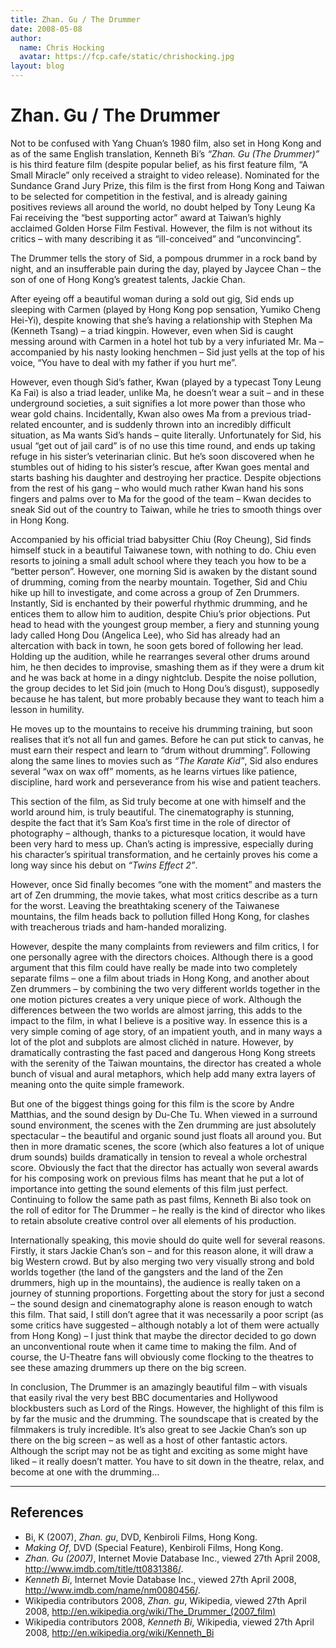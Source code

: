 ```yaml
---
title: Zhan. Gu / The Drummer
date: 2008-05-08
author:
  name: Chris Hocking
  avatar: https://fcp.cafe/static/chrishocking.jpg
layout: blog
---
```

# Zhan. Gu / The Drummer

Not to be confused with Yang Chuan’s 1980 film, also set in Hong Kong and as of the same English translation, Kenneth Bi’s *“Zhan. Gu (The Drummer)”* is his third feature film (despite popular belief, as his first feature film, “A Small Miracle” only received a straight to video release). Nominated for the Sundance Grand Jury Prize, this film is the first from Hong Kong and Taiwan to be selected for competition in the festival, and is already gaining positives reviews all around the world, no doubt helped by Tony Leung Ka Fai receiving the “best supporting actor” award at Taiwan’s highly acclaimed Golden Horse Film Festival. However, the film is not without its critics – with many describing it as “ill-conceived” and “unconvincing”.

The Drummer tells the story of Sid, a pompous drummer in a rock band by night, and an insufferable pain during the day, played by Jaycee Chan – the son of one of Hong Kong’s greatest talents, Jackie Chan.

After eyeing off a beautiful woman during a sold out gig, Sid ends up sleeping with Carmen (played by Hong Kong pop sensation, Yumiko Cheng Hei-Yi), despite knowing that she’s having a relationship with Stephen Ma (Kenneth Tsang) – a triad kingpin. However, even when Sid is caught messing around with Carmen in a hotel hot tub by a very infuriated Mr. Ma – accompanied by his nasty looking henchmen – Sid just yells at the top of his voice, “You have to deal with my father if you hurt me”.

However, even though Sid’s father, Kwan (played by a typecast Tony Leung Ka Fai) is also a triad leader, unlike Ma, he doesn’t wear a suit – and in these underground societies, a suit signifies a lot more power than those who wear gold chains. Incidentally, Kwan also owes Ma from a previous triad-related encounter, and is suddenly thrown into an incredibly difficult situation, as Ma wants Sid’s hands – quite literally. Unfortunately for Sid, his usual “get out of jail card” is of no use this time round, and ends up taking refuge in his sister’s veterinarian clinic. But he’s soon discovered when he stumbles out of hiding to his sister’s rescue, after Kwan goes mental and starts bashing his daughter and destroying her practice. Despite objections from the rest of his gang – who would much rather Kwan hand his sons fingers and palms over to Ma for the good of the team – Kwan decides to sneak Sid out of the country to Taiwan, while he tries to smooth things over in Hong Kong.

Accompanied by his official triad babysitter Chiu (Roy Cheung), Sid finds himself stuck in a beautiful Taiwanese town, with nothing to do. Chiu even resorts to joining a small adult school where they teach you how to be a “better person”. However, one morning Sid is awaken by the distant sound of drumming, coming from the nearby mountain. Together, Sid and Chiu hike up hill to investigate, and come across a group of Zen Drummers. Instantly, Sid is enchanted by their powerful rhythmic drumming, and he entices them to allow him to audition, despite Chiu’s prior objections. Put head to head with the youngest group member, a fiery and stunning young lady called Hong Dou (Angelica Lee), who Sid has already had an altercation with back in town, he soon gets bored of following her lead. Holding up the audition, while he rearranges several other drums around him, he then decides to improvise, smashing them as if they were a drum kit and he was back at home in a dingy nightclub. Despite the noise pollution, the group decides to let Sid join (much to Hong Dou’s disgust), supposedly because he has talent, but more probably because they want to teach him a lesson in humility.

He moves up to the mountains to receive his drumming training, but soon realises that it’s not all fun and games. Before he can put stick to canvas, he must earn their respect and learn to “drum without drumming”. Following along the same lines to movies such as *“The Karate Kid”*, Sid also endures several “wax on wax off” moments, as he learns virtues like patience, discipline, hard work and perseverance from his wise and patient teachers.

This section of the film, as Sid truly become at one with himself and the world around him, is truly beautiful. The cinematography is stunning, despite the fact that it’s Sam Koa’s first time in the role of director of photography – although, thanks to a picturesque location, it would have been very hard to mess up. Chan’s acting is impressive, especially during his character’s spiritual transformation, and he certainly proves his come a long way since his debut on *“Twins Effect 2”*.

However, once Sid finally becomes “one with the moment” and masters the art of Zen drumming, the movie takes, what most critics describe as a turn for the worst. Leaving the breathtaking scenery of the Taiwanese mountains, the film heads back to pollution filled Hong Kong, for clashes with treacherous triads and ham-handed moralizing.

However, despite the many complaints from reviewers and film critics, I for one personally agree with the directors choices. Although there is a good argument that this film could have really be made into two completely separate films – one a film about triads in Hong Kong, and another about Zen drummers – by combining the two very different worlds together in the one motion pictures creates a very unique piece of work. Although the differences between the two worlds are almost jarring, this adds to the impact to the film, in what I believe is a positive way. In essence this is a very simple coming of age story, of an impatient youth, and in many ways a lot of the plot and subplots are almost clichéd in nature. However, by dramatically contrasting the fast paced and dangerous Hong Kong streets with the serenity of the Taiwan mountains, the director has created a whole bunch of visual and aural metaphors, which help add many extra layers of meaning onto the quite simple framework.

But one of the biggest things going for this film is the score by Andre Matthias, and the sound design by Du-Che Tu. When viewed in a surround sound environment, the scenes with the Zen drumming are just absolutely spectacular – the beautiful and organic sound just floats all around you. But then in more dramatic scenes, the score (which also features a lot of unique drum sounds) builds dramatically in tension to reveal a whole orchestral score. Obviously the fact that the director has actually won several awards for his composing work on previous films has meant that he put a lot of importance into getting the sound elements of this film just perfect. Continuing to follow the same path as past films, Kenneth Bi also took on the roll of editor for The Drummer – he really is the kind of director who likes to retain absolute creative control over all elements of his production.

Internationally speaking, this movie should do quite well for several reasons. Firstly, it stars Jackie Chan’s son – and for this reason alone, it will draw a big Western crowd. But by also merging two very visually strong and bold worlds together (the land of the gangsters and the land of the Zen drummers, high up in the mountains), the audience is really taken on a journey of stunning proportions. Forgetting about the story for just a second – the sound design and cinematography alone is reason enough to watch this film. That said, I still don’t agree that it was necessarily a poor script (as some critics have suggested – although notably a lot of them were actually from Hong Kong) – I just think that maybe the director decided to go down an unconventional route when it came time to making the film. And of course, the U-Theatre fans will obviously come flocking to the theatres to see these amazing drummers up there on the big screen.

In conclusion, The Drummer is an amazingly beautiful film – with visuals that easily rival the very best BBC documentaries and Hollywood blockbusters such as Lord of the Rings. However, the highlight of this film is by far the music and the drumming. The soundscape that is created by the filmmakers is truly incredible. It’s also great to see Jackie Chan’s son up there on the big screen – as well as a host of other fantastic actors. Although the script may not be as tight and exciting as some might have liked – it really doesn’t matter. You have to sit down in the theatre, relax, and become at one with the drumming…

---

## References

- Bi, K (2007), *Zhan. gu*, DVD, Kenbiroli Films, Hong Kong.
- *Making Of*, DVD (Special Feature), Kenbiroli Films, Hong Kong.
- *Zhan. Gu (2007)*, Internet Movie Database Inc., viewed 27th April 2008, <http://www.imdb.com/title/tt0831386/>.
- *Kenneth Bi*, Internet Movie Database Inc., viewed 27th April 2008, <http://www.imdb.com/name/nm0080456/>.
- Wikipedia contributors 2008, *Zhan. gu*, Wikipedia, viewed 27th April 2008, <http://en.wikipedia.org/wiki/The_Drummer_(2007_film)>
- Wikipedia contributors 2008, *Kenneth Bi*, Wikipedia, viewed 27th April 2008, <http://en.wikipedia.org/wiki/Kenneth_Bi>